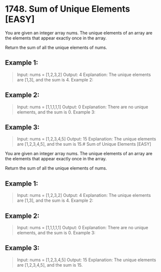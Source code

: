# 1748. Sum of Unique Elements [EASY]

You are given an integer array nums. The unique elements of an array are the elements that appear exactly once in the array.

Return the sum of all the unique elements of nums.

## Example 1:

> Input: nums = [1,2,3,2]
> Output: 4
> Explanation: The unique elements are [1,3], and the sum is 4.
> Example 2:

## Example 2:

> Input: nums = [1,1,1,1,1]
> Output: 0
> Explanation: There are no unique elements, and the sum is 0.
> Example 3:

## Example 3:

> Input: nums = [1,2,3,4,5]
> Output: 15
> Explanation: The unique elements are [1,2,3,4,5], and the sum is 15.# Sum of Unique Elements [EASY]

You are given an integer array nums. The unique elements of an array are the elements that appear exactly once in the array.

Return the sum of all the unique elements of nums.

## Example 1:

> Input: nums = [1,2,3,2]
> Output: 4
> Explanation: The unique elements are [1,3], and the sum is 4.
> Example 2:

## Example 2:

> Input: nums = [1,1,1,1,1]
> Output: 0
> Explanation: There are no unique elements, and the sum is 0.
> Example 3:

## Example 3:

> Input: nums = [1,2,3,4,5]
> Output: 15
> Explanation: The unique elements are [1,2,3,4,5], and the sum is 15.
